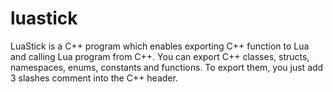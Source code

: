 # luastick
LuaStick is a C++ program which enables exporting C++ function to Lua and calling Lua program from C++. You can export C++ classes, structs, namespaces, enums, constants and functions. To export them, you just add 3 slashes comment into the C++ header.
